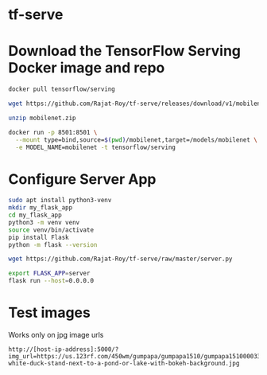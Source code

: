 # tf-serve

# Download the TensorFlow Serving Docker image and repo
```bash
docker pull tensorflow/serving

wget https://github.com/Rajat-Roy/tf-serve/releases/download/v1/mobilenet.zip

unzip mobilenet.zip

docker run -p 8501:8501 \
  --mount type=bind,source=$(pwd)/mobilenet,target=/models/mobilenet \
  -e MODEL_NAME=mobilenet -t tensorflow/serving
```
  
# Configure Server App
```bash
sudo apt install python3-venv
mkdir my_flask_app
cd my_flask_app
python3 -m venv venv
source venv/bin/activate
pip install Flask
python -m flask --version

wget https://github.com/Rajat-Roy/tf-serve/raw/master/server.py

export FLASK_APP=server
flask run --host=0.0.0.0
```
  
# Test images
Works only on jpg image urls
```
http://[host-ip-address]:5000/?img_url=https://us.123rf.com/450wm/gumpapa/gumpapa1510/gumpapa151000033/47332942-white-duck-stand-next-to-a-pond-or-lake-with-bokeh-background.jpg
```
